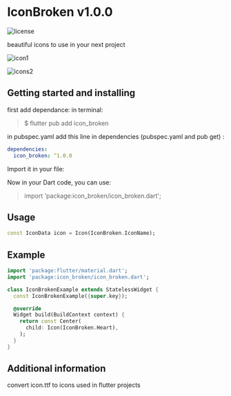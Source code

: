 # IconBroken v1.0.0

![license](https://img.shields.io/github/license/HanySameh/IconBrokenPackage.svg)

 beautiful icons to use in your next project

 ![icon1](https://user-images.githubusercontent.com/78942298/192403853-3d6b9187-67f8-4e4e-be78-691739759667.jpeg)

![icons2](https://user-images.githubusercontent.com/78942298/192403856-fafd8a7c-8517-41a7-91d8-b256c433ae21.jpeg)

## Getting started and installing

first add dependance:
in terminal:
> $ flutter pub add icon_broken

in pubspec.yaml
add this line in dependencies (pubspec.yaml and pub get) :

```yaml
dependencies:
  icon_broken: ^1.0.0
```

Import it in your file:

Now in your Dart code, you can use:
> import 'package:icon_broken/icon_broken.dart';

## Usage

```dart
const IconData icon = Icon(IconBroken.IconName);
```

## Example

```dart
import 'package:flutter/material.dart';
import 'package:icon_broken/icon_broken.dart';

class IconBrokenExample extends StatelessWidget {
  const IconBrokenExample({super.key});

  @override
  Widget build(BuildContext context) {
    return const Center(
      child: Icon(IconBroken.Heart),
    );
  }
}
```

## Additional information

convert icon.ttf to icons used in flutter projects
